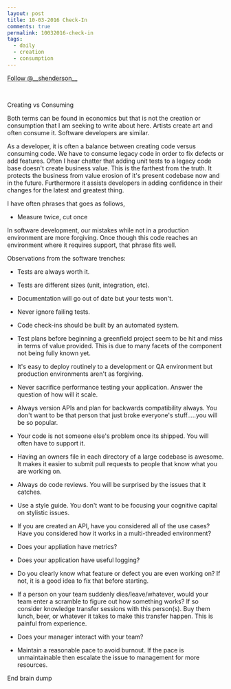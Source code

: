 ```yaml
---
layout: post
title: 10-03-2016 Check-In
comments: true
permalink: 10032016-check-in
tags:
  - daily
  - creation
  - consumption
---
```


<div><!-- <a href="https://twitter.com/share" class="twitter-share-button" data-via="__shenderson__">Tweet</a> --><a class="twitter-follow-button" data-show-count="false" href="https://twitter.com/__shenderson__">Follow @__shenderson__</a> <script>!function(d,s,id){var js,fjs=d.getElementsByTagName(s)[0],p=/^http:/.test(d.location)?'http':'https';if(!d.getElementById(id)){js=d.createElement(s);js.id=id;js.src=p+'://platform.twitter.com/widgets.js';fjs.parentNode.insertBefore(js,fjs);}}(document, 'script', 'twitter-wjs');</script></div>

<script>!function(d,s,id){var js,fjs=d.getElementsByTagName(s)[0];if(!d.getElementById(id)){js=d.createElement(s);js.id=id;js.src="//platform.twitter.com/widgets.js";fjs.parentNode.insertBefore(js,fjs);}}(document,"script","twitter-wjs");</script>

&nbsp;

Creating vs Consuming

Both terms can be found in economics but that is not the creation or consumption that I am seeking to write about here.  Artists create art and often consume it.  Software developers are similar.

As a developer, it is often a balance between creating code versus consuming code.  We have to consume legacy
code in order to fix defects or add features.  Often I hear chatter that adding unit tests to a legacy code base 
doesn't create business value.  This is the farthest from the truth.  It protects the business from value erosion of 
it's present codebase now and in the future.  Furthermore it assists developers in adding confidence in their changes for the latest and greatest thing.

I have often phrases that goes as follows,

  * Measure twice, cut once

In software development, our mistakes while not in a production environment are more forgiving.  Once though this code reaches an environment where it requires support, that phrase fits well.

Observations from the software trenches:

  * Tests are always worth it.

  * Tests are different sizes (unit, integration, etc).

  * Documentation will go out of date but your tests won't.

  * Never ignore failing tests.

  * Code check-ins should be built by an automated system.

  * Test plans before beginning a greenfield project seem to be hit and miss in terms of value provided.  This is due to many facets of the component not being fully known yet.

  * It's easy to deploy routinely to a development or QA environment but production environments aren't as forgiving.

  * Never sacrifice performance testing your application.  Answer the question of how will it scale.

  * Always version APIs and plan for backwards compatibility always.  You don't want to be that person that just broke everyone's stuff.....you will be so popular.

  * Your code is not someone else's problem once its shipped.  You will often have to support it.

  * Having an owners file in each directory of a large codebase is awesome.  It makes it easier to submit pull requests to people that know what you are working on.

  * Always do code reviews.  You will be surprised by the issues that it catches.

  * Use a style guide.  You don't want to be focusing your cognitive capital on stylistic issues.

  * If you are created an API, have you considered all of the use cases?  Have you considered how it works in a multi-threaded environment?

  * Does your appliation have metrics?

  * Does your application have useful logging?

  * Do you clearly know what feature or defect you are even working on?  If not, it is a good idea to fix that before starting.

  * If a person on your team suddenly dies/leave/whatever, would your team enter a scramble to figure out how something works?  If so consider knowledge transfer sessions with this person(s).  Buy them lunch, beer, or whatever it takes to make this transfer happen.  This is painful from experience.

  * Does your manager interact with your team?

  * Maintain a reasonable pace to avoid burnout.  If the pace is unmaintainable then escalate the issue to management for more resources.

  End brain dump

